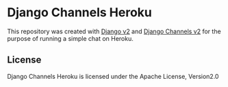 # Django Channels Heroku

This repository was created with [Django v2](https://www.djangoproject.com/) and [Django Channels v2](https://channels.readthedocs.io/en/latest/) for the purpose of running a simple chat on Heroku.

## License

Django Channels Heroku is licensed under the Apache License, Version2.0